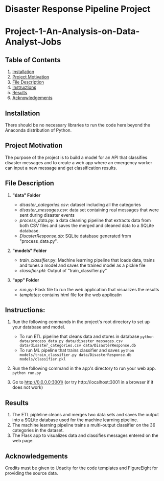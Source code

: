 # Disaster Response Pipeline Project

# Project-1-An-Analysis-on-Data-Analyst-Jobs
## Table of Contents

1. [Installation](#Installation)
2. [Project Motivation](#Project-Motivation)
3. [File Description](#File-Description)
4. [Instructions](#Instructions)
5. [Results](#Results)
6. [Acknowledgements](#Acknowledgements)

## Installation
There should be no necessary libraries to run the code here beyond the Anaconda distribution of Python. 

## Project Motivation
The purpose of the project is to build a model for an API that classifies disaster messages and to create a web app where an emergency worker can input a new message and get classification results.

## File Description

1. **"data" Folder**
    * _disaster_categories.csv_: dataset including all the categories
    * _disaster_messages.csv_: data set containing real messages that were sent during disaster events
    * _process_data.py_: a data cleaning pipeline that extracts data from both CSV files and saves the merged and cleaned data to a SQLite database.
    * _DisasterResponse.db_: SQLite database generated from "process_data.py".

2. **"models" Folder**
    * _train_classifier_.py: Machine learning pipeline that loads data, trains and tunes a model and saves the trained model as a pickle file
    * _classifier.pkl_: Output of "train_classifier.py"

3. **"app" Folder**
    * _run.py_: Flask file to run the web application that visualizes the results
    * _templates_: contains html file for the web applicatin

## Instructions:
1. Run the following commands in the project's root directory to set up your database and model.

    - To run ETL pipeline that cleans data and stores in database
        `python data/process_data.py data/disaster_messages.csv data/disaster_categories.csv data/DisasterResponse.db`
    - To run ML pipeline that trains classifier and saves
        `python models/train_classifier.py data/DisasterResponse.db models/classifier.pkl`

2. Run the following command in the app's directory to run your web app.
    `python run.py` 

3. Go to http://0.0.0.0:3001/ (or try http://localhost:3001 in a browser if it does not work)

## Results
1. The ETL pipleline cleans and merges two data sets and saves the output into a SQLite database used for the machine learning pipeline.
2. The machine learning pipeline trains a multi-output classifier on the 36 categories in the dataset.
3. The Flask app to visualizes data and classifies messages entered on the web page.
      
## Acknowledgements
Credits must be given to Udacity for the code templates and FigureEight for providing the source data.
















